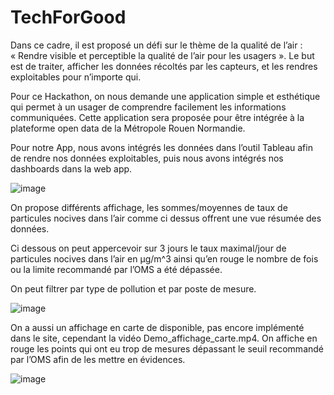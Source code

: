 # TechForGood
Dans ce cadre, il est proposé un défi sur le thème de la qualité de l’air : « Rendre visible et perceptible la qualité de l’air pour les usagers ». Le but est de traiter, afficher les données récoltés par les capteurs, et les rendres exploitables pour n’importe qui.

Pour ce Hackathon, on nous demande une application simple et esthétique qui permet à un usager de comprendre facilement les informations communiquées. Cette application sera proposée pour être intégrée à la plateforme open data de la Métropole Rouen Normandie.

Pour notre App, nous avons intégrés les données dans l’outil Tableau afin de rendre nos données exploitables, puis nous avons intégrés nos dashboards dans la web app.

![image](https://user-images.githubusercontent.com/73824807/175774289-04bac97f-190c-4b1e-8482-f651960c29c2.png)


On propose différents affichage, les sommes/moyennes de taux de particules nocives dans l’air comme ci dessus offrent une vue résumée des données.

Ci dessous on peut appercevoir sur 3 jours le taux maximal/jour de particules nocives dans l’air en µg/m^3 ainsi qu’en rouge le nombre de fois ou la limite recommandé par l’OMS a été dépassée.

On peut filtrer par type de pollution et par poste de mesure.

![image](https://user-images.githubusercontent.com/73824807/175774315-6c2eb755-6a95-40bb-91f4-497020797139.png)

On a aussi un affichage en carte de disponible, pas encore implémenté dans le site, cependant la vidéo Demo_affichage_carte.mp4. On affiche en rouge les points qui ont eu trop de mesures dépassant le seuil recommandé par l’OMS afin de les mettre en évidences.

![image](https://user-images.githubusercontent.com/73824807/175774355-68cc1f3f-5401-44e6-b540-94d6436af132.png)

